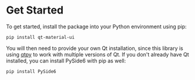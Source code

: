 # Get Started

To get started, install the package into your Python environment using pip:

```
pip install qt-material-ui
```

You will then need to provide your own Qt installation, since this library is using [qtpy](https://pypi.org/project/QtPy/) to work with multiple versions of Qt. If you don't already have Qt installed, you can install PySide6 with pip as well:

```
pip install PySide6
```
